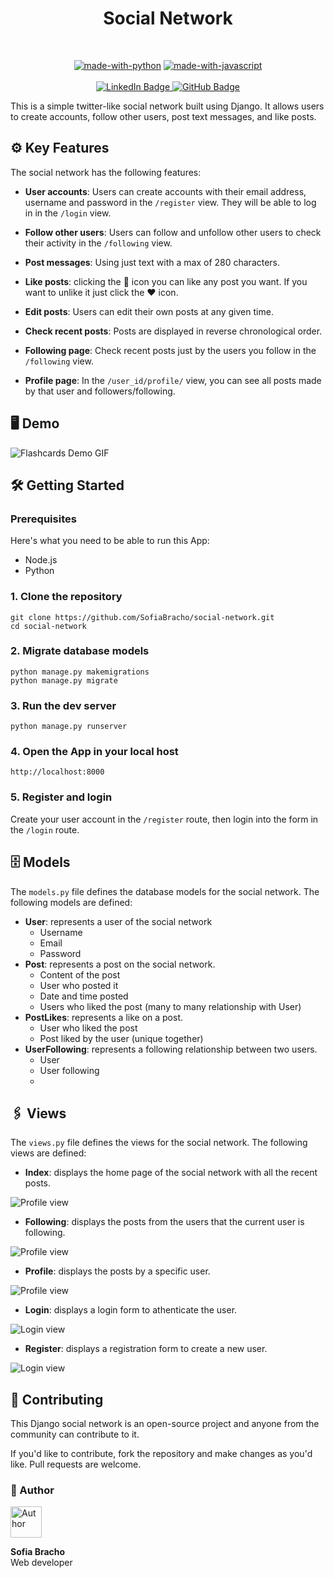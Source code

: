 <div align="center">
  <h1 align="center">Social Network</h1>
</div>
<br/>

<div align="center">

[![made-with-python](https://img.shields.io/badge/Made%20with-Python-1f425f.svg)](https://www.python.org/)
[![made-with-javascript](https://img.shields.io/badge/Made%20with-JavaScript-1f425f.svg)](https://www.javascript.com)
<br/>
<br/>
<a href="https://www.linkedin.com/in/sofiabrach0/">
![LinkedIn Badge](https://img.shields.io/badge/LinkedIn-0A66C2?logo=linkedin&logoColor=fff&style=for-the-badge)
</a>
<a href="https://github.com/SofiaBracho">
![GitHub Badge](https://img.shields.io/badge/GitHub-181717?logo=github&logoColor=fff&style=for-the-badge)
</a>
</div>

This is a simple twitter-like social network built using Django. It allows users to create accounts, follow other users, post text messages, and like posts.

## ⚙️ Key Features

The social network has the following features:
  
- **User accounts**: Users can create accounts with their email address,  username and password in the `/register` view. They will be able to log in in the `/login` view.

- **Follow other users**: Users can follow and unfollow other users to check their activity in the `/following` view.

- **Post messages**: Using just text with a max of 280 characters.

- **Like posts**: clicking the 🤍 icon you can like any post you want. If you want to unlike it just click the ❤️ icon.

- **Edit posts**: Users can edit their own posts at any given time.

- **Check recent posts**: Posts are displayed in reverse chronological order.

- **Following page**: Check recent posts just by the users you follow in the `/following` view.
  
- **Profile page**: In the `/user_id/profile/` view, you can see all posts  made by that user and followers/following.


## 🖥️ Demo

![Flashcards Demo GIF](https://github.com/SofiaBracho/flashcards/blob/master/network/static/demo.gif)


## 🛠️ Getting Started

### Prerequisites

Here's what you need to be able to run this App:

- Node.js
- Python

### 1. Clone the repository

```shell
git clone https://github.com/SofiaBracho/social-network.git
cd social-network
```

### 2. Migrate database models

```shell
python manage.py makemigrations
python manage.py migrate
```

### 3. Run the dev server

```shell
python manage.py runserver
```

### 4. Open the App in your local host

```shell
http://localhost:8000
```

### 5. Register and login

Create your user account in the `/register` route, then login into the form in the `/login` route.


## 🗄️ Models

The `models.py` file defines the database models for the social network. The following models are defined:

- **User**: represents a user of the social network
  - Username
  - Email
  - Password
- **Post**: represents a post on the social network. 
  - Content of the post
  - User who posted it
  - Date and time posted
  - Users who liked the post (many to many relationship with User)
- **PostLikes**: represents a like on a post.
  - User who liked the post
  - Post liked by the user (unique together)
- **UserFollowing**: represents a following relationship between two users. 
  - User
  - User following
  - 

## 🖇️ Views
The `views.py` file defines the views for the social network. The following views are defined:

- **Index**: displays the home page of the social network with all the recent posts.

![Profile view](https://github.com/SofiaBracho/social-network/blob/master/network/static/img/home.png)

- **Following**: displays the posts from the users that the current user is following.

![Profile view](https://github.com/SofiaBracho/social-network/blob/master/network/static/img/following.png)

- **Profile**: displays the posts by a specific user.

![Profile view](https://github.com/SofiaBracho/social-network/blob/master/network/static/img/profile.png)

- **Login**: displays a login form to athenticate the user.

![Login view](https://github.com/SofiaBracho/social-network/blob/master/network/static/img/login.png)

- **Register**: displays a registration form to create a new user.

![Login view](https://github.com/SofiaBracho/social-network/blob/master/network/static/img/register.png)


## 🔀 Contributing

This Django social network is an open-source project and anyone from the community can contribute to it.

If you'd like to contribute, fork the repository and make changes as you'd like. Pull requests are welcome.

### 👥 Author

<a href="https://github.com/SofiaBracho">
  <img src="https://github.com/SofiaBracho/social-network/blob/master/network/static/img/author.png" width="50px" alt="Author"/>
</a>

**Sofia Bracho**
<br>
Web developer